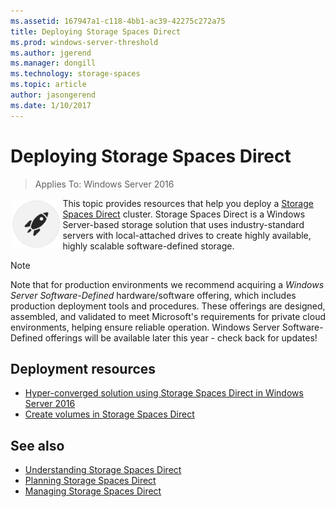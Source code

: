 ```yaml
---
ms.assetid: 167947a1-c118-4bb1-ac39-42275c272a75
title: Deploying Storage Spaces Direct
ms.prod: windows-server-threshold
ms.author: jgerend
ms.manager: dongill
ms.technology: storage-spaces
ms.topic: article
author: jasongerend
ms.date: 1/10/2017
---
```

# Deploying Storage Spaces Direct

>Applies To: Windows Server 2016

<img src="media/Storage-Spaces-Direct-in-Windows-Server-2016/deploy.png" style='float:left; padding:.3em;' width= 75; alt="Deploying Storage Spaces Direct">

This topic provides resources that help you deploy a [Storage Spaces Direct](storage-spaces-direct-overview.md) cluster. Storage Spaces Direct is a Windows Server-based storage solution that uses industry-standard servers with local-attached drives to create highly available, highly scalable software-defined storage.

   >[!NOTE]
   > Note that for production environments we recommend acquiring a *Windows Server Software-Defined* hardware/software offering, which includes production deployment tools and procedures. These offerings are designed, assembled, and validated to meet Microsoft's requirements for private cloud environments, helping ensure reliable operation. Windows Server Software-Defined offerings will be available later this year - check back for updates!

## Deployment resources

- [Hyper-converged solution using Storage Spaces Direct in Windows Server 2016](hyper-converged-solution-using-storage-spaces-direct.md)
- [Create volumes in Storage Spaces Direct](create-volumes.md)

## See also

- [Understanding Storage Spaces Direct](storage-spaces-direct-overview.md)
- [Planning Storage Spaces Direct](plan-storage-spaces-direct.md)
- [Managing Storage Spaces Direct](manage-storage-spaces-direct.md)


